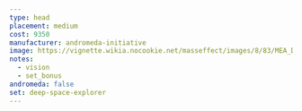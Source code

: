 ```yaml
---
type: head
placement: medium
cost: 9350
manufacturer: andromeda-initiative
image: https://vignette.wikia.nocookie.net/masseffect/images/8/83/MEA_Deep_Space_Explorer_Helmet.png/revision/latest/scale-to-width-down/700?cb=20180513201333
notes:
  - vision
  - set_bonus
andromeda: false
set: deep-space-explorer
---
```


